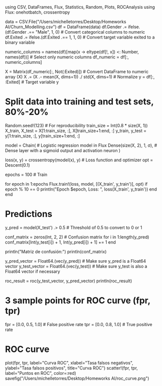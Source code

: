 using CSV, DataFrames, Flux, Statistics, Random, Plots, ROCAnalysis
using Flux: onehotbatch, crossentropy

data = CSV.File("/Users/michelletorres/Desktop/Homeworks AI/Churn_Modelling.csv")
df = DataFrame(data)
df.Gender .= ifelse.(df.Gender .== "Male", 1, 0)  # Convert categorical columns to numeric
df.Exited .= ifelse.(df.Exited .== 1, 1, 0) # Convert target variable exited to a binary variable

numeric_columns = names(df)[map(x -> eltype(df[!, x]) <: Number, names(df))] # Select only numeric columns
df_numeric = df[:, numeric_columns]

X = Matrix(df_numeric[:, Not(:Exited)]) # Convert DataFrame to numeric array (X)
X .= (X .- mean(X, dims=1)) ./ std(X, dims=1) # Normalize
y = df[:, :Exited] # Target variable y

# Split data into training and test sets, 80%-20%
Random.seed!(123)  # For reproducibility
train_size = Int(0.8 * size(X, 1))
X_train, X_test = X[1:train_size, :], X[train_size+1:end, :]
y_train, y_test = y[1:train_size, :], y[train_size+1:end, :]

model = Chain(  # Logistic regression model in Flux
    Dense(size(X, 2), 1, σ),  # Dense layer with a sigmoid output and activation neuron
)

loss(x, y) = crossentropy(model(x), y) # Loss function and optimizer
opt = Descent(0.1)

epochs = 100 # Train

for epoch in 1:epochs
    Flux.train!(loss, model, [(X_train', y_train')], opt)
    if epoch % 10 == 0
        println("Epoch $epoch, Loss: ", loss(X_train', y_train'))
    end
end

# Predictions
y_pred = model(X_test') .> 0.5  # Threshold of 0.5 to convert to 0 or 1

conf_matrix = zeros(Int, 2, 2) # Confusion matrix
for i in 1:length(y_pred)
    conf_matrix[Int(y_test[i]) + 1, Int(y_pred[i]) + 1] += 1
end

println("Matriz de confusión:")
println(conf_matrix)

y_pred_vector = Float64.(vec(y_pred)) # Make sure y_pred is a Float64 vector
y_test_vector = Float64.(vec(y_test)) # Make sure y_test is also a Float64 vector if necessary

roc_result = roc(y_test_vector, y_pred_vector)
println(roc_result)
# 3 sample points for ROC curve (fpr, tpr)
fpr = [0.0, 0.5, 1.0]  # False positive rate
tpr = [0.0, 0.8, 1.0]  # True positive rate

# ROC curve
plot(fpr, tpr, label="Curva ROC", xlabel="Tasa falsos negativos", ylabel="Tasa falsos positivos", title="Curva ROC")
scatter!(fpr, tpr, label="Puntos en ROC", color=:red)
savefig("/Users/michelletorres/Desktop/Homeworks AI/roc_curve.png")
